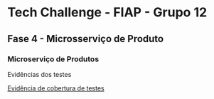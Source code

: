 # Tech Challenge - FIAP - Grupo 12

## Fase 4 - Microsserviço de Produto 

### Microserviço de Produtos

Evidências dos testes

[Evidência de cobertura de testes](https://fiap-grupo-12.github.io/TechChallenge_Lambda_Produto/tests/UnitTests/CoverletReport/index.html)
